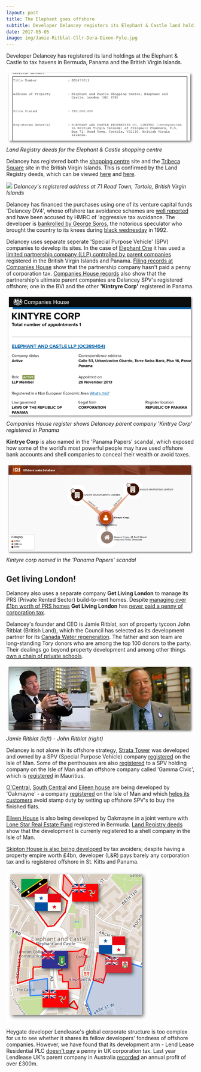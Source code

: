 ```yaml
---
layout: post
title: The Elephant goes offshore
subtitle: Developer Delancey registers its Elephant & Castle land holdings offshore
date: 2017-05-05
image: img/Jamie-Ritblat-Cllr-Dora-Dixon-Fyle.jpg
---
```

Developer Delancey has registered its land holdings at the Elephant & Castle to tax havens in Bermuda, Panama and the British Virgin Islands. 

![](../img/shoppingcentrelr.png)
*Land Registry deeds for the Elephant & Castle shopping centre*

Delancey has registered both the [shopping centre](/shopping-centre) site and the [Tribeca Square](/tribeca-square) site in the British Virgin Islands. This is confirmed by the Land Registry deeds, which can be viewed [here](http://crappistmartin.github.io/images/LRDeeds_ShoppingCentre.pdf) and [here](http://crappistmartin.github.io/images/LandRegistry_TribecaSquare.pdf).

![](http://35percent.org/img/bvidelancey.png)
*Delancey's registered address at 71 Road Town, Tortola, British Virgin Islands*

Delancey has financed the purchases using one of its venture capital funds 'Delancey DV4', whose offshore tax avoidance schemes are [well reported](http://crappistmartin.github.io/images/PrivateEyeNo1311.pdf) and have been accused by HMRC of 'aggressive tax avoidance. The developer is [bankrolled by George Soros](http://www.thisismoney.co.uk/money/news/article-1583098/Soros-offers-a-helping-hand-to-Ritblat-junior.html), the notorious speculator who brought the country to its knees during [black wednesday](https://en.wikipedia.org/wiki/Black_Wednesday) in 1992.

Delancey uses separate seperate 'Special Purpose Vehicle' (SPV) companies to develop its sites. In the case of [Elephant One](/tribeca-square) it has used a [limited partnership company (LLP) controlled by parent companies](https://beta.companieshouse.gov.uk/company/OC389454/officers) registered in the British Virgin Islands and Panama. [Filing records at Companies House](https://beta.companieshouse.gov.uk/company/OC389454/filing-history) show that the partnership company hasn't paid a penny of corporation tax. [Companies House records](https://beta.companieshouse.gov.uk/company/OC389454/officers) also show that the partnership's ultimate parent companies are Delancey SPV's registered offshore; one in the BVI and the other __'Kintryre Corp'__ registered in Panama.

![](/img/kintyrecorp.png)
*Companies House register shows Delancey parent company 'Kintrye Corp' registered in Panama*

__Kintrye Corp__ is also named in the 'Panama Papers' scandal, which exposed how some of the world’s most powerful people may have used offshore bank accounts and shell companies to conceal their wealth or avoid taxes.

![](/img/kintyrepanama.png)
*Kintyre corp named in the 'Panama Papers' scandal*

## Get living London!
Delancey also uses a separate company __Get Living London__ to manage its PRS (Private Rented Sector) build-to-rent homes. Despite [managing over £1bn worth of PRS homes](http://www.propertyweek.com/news/get-living-to-double-assets-to-%C2%A32bn/5088136.article) __Get Living London__ has [never paid a penny of corporation tax](https://beta.companieshouse.gov.uk/company/07793925/filing-history).

Delancey's founder and CEO is Jamie Ritblat, son of property tycoon John Ritblat (British Land), which the Council has selected as its development partner for its [Canada Water regeneration](http://35percent.org/2019-09-22-canada-water-masterplan/). The father and son team are long-standing Tory donors who are among the top 100 donors to the party. Their dealings go beyond property development and among other things [own a chain of private schools](https://ftalphaville.ft.com/2019/11/14/1573727997000/The-private-education-risk-premium/). 

![](/img/jamieandjohnritblat.jpg)
*Jamie Ritblat (left) - John Ritblat (right)*

Delancey is not alone in its offshore strategy, [Strata Tower](/strata-tower) was developed and owned by a SPV (Special Purpose Vehicle) company [registered](http://crappistmartin.github.io/images/RegisterTGL251176.pdf) on the Isle of Man. Some of the penthouses are also [registered](http://crappistmartin.github.io/images/StrataPenthouseLRRegister.pdf) to a SPV holding company on the Isle of Man and an offshore company called 'Gamma Civic', which is [registered](/img/LRegister_strata_penthouse.pdf) in Mauritius. 

[O'Central](http://83cramptonstreet.co.uk/), [South Central](http://oakmayneproperties.com/oakmayne-properties/portfolio/south-central-east/) and [Eileen house](/eileen-house) are being developed by 'Oakmayne' - a company [registered](https://opencorporates.com/companies/im/004035V) on the Isle of Man and which [helps its customers](http://www.theguardian.com/uk/2012/dec/16/london-property-tax-avoidance-offshore) avoid stamp duty by setting up offshore SPV's to buy the finished flats.

[Eileen House](/eileen-house) is also being developed by Oakmayne in a joint venture with [Lone Star Real Estate Fund](http://www.lonestarfunds.com/funds-raised/capital-growth/lone-star-real-estate-fund-iii/) registered in Bermuda. [Land Registry deeds](/lrdeeds/eileenhouse.pdf) show that the development is currenly registered to a shell company in the Isle of Man. 

[Skipton House is also being developed](http://35percent.org/skipton-house/#who-are-lr) by tax avoiders; despite having a property empire worth £4bn, developer (L&R) pays barely any corporation tax and is registered offshore in St. Kitts and Panama.

![](/img/offshoreelephant.png)

Heygate developer Lendlease's global corporate structure is too complex for us to see whether it shares its fellow developers' fondness of offshore companies. However, we have found that its development arm - Lend Lease Residential PLC [doesn't pay](http://crappistmartin.github.io/images/lendleasefinancialreport.pdf) a penny in UK corporation tax. Last year Lendlease UK's parent company in Australia [recorded](http://phx.corporate-ir.net/External.File?item=UGFyZW50SUQ9MjA0NTA3fENoaWxkSUQ9LTF8VHlwZT0z&t=1) an annual profit of over £300m.

<meta name="twitter:card" content="summary_large_image" />

<meta name="twitter:site" content="@35percent_EAN" />

<meta name="twitter:title" content="Delancey's Elephant and Castle" />

<meta name="twitter:description" content="Billions of pounds of real estate at Elephant & Castle registered offshore to avoid tax." />

<meta name="twitter:image" content="http://35percent.org/img/Jamie-Ritblat-Cllr-Dora-Dixon-Fyle.jpg"/>
